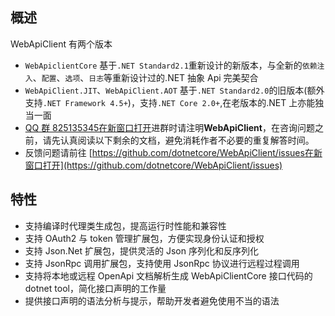 ## 概述

WebApiClient 有两个版本

- `WebApiclientCore` 基于`.NET Standard2.1`重新设计的新版本，与全新的`依赖注入`、`配置`、`选项`、`日志`等重新设计过的.NET 抽象 Api 完美契合
- `WebApiClient.JIT`、`WebApiClient.AOT` 基于`.NET Standard2.0`的旧版本(额外支持`.NET Framework 4.5+`)，支持`.NET Core 2.0+`,在老版本的.NET 上亦能独当一面
- [QQ 群 825135345在新窗口打开](https://shang.qq.com/wpa/qunwpa?idkey=c6df21787c9a774ca7504a954402c9f62b6595d1e63120eabebd6b2b93007410)进群时请注明**WebApiClient**，在咨询问题之前，请先认真阅读以下剩余的文档，避免消耗作者不必要的重复解答时间。
- 反馈问题请前往 [https://github.com/dotnetcore/WebApiClient/issues在新窗口打开](https://github.com/dotnetcore/WebApiClient/issues)

## 特性

- 支持编译时代理类生成包，提高运行时性能和兼容性
- 支持 OAuth2 与 token 管理扩展包，方便实现身份认证和授权
- 支持 Json.Net 扩展包，提供灵活的 Json 序列化和反序列化
- 支持 JsonRpc 调用扩展包，支持使用 JsonRpc 协议进行远程过程调用
- 支持将本地或远程 OpenApi 文档解析生成 WebApiClientCore 接口代码的 dotnet tool，简化接口声明的工作量
- 提供接口声明的语法分析与提示，帮助开发者避免使用不当的语法
